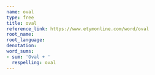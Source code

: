 ```yaml
---
name: oval
type: free
title: oval
reference_link: https://www.etymonline.com/word/oval
root_name: 
root_language: 
denotation: 
word_sums:
- sum: 'Oval + '
  respelling: oval
---
```


